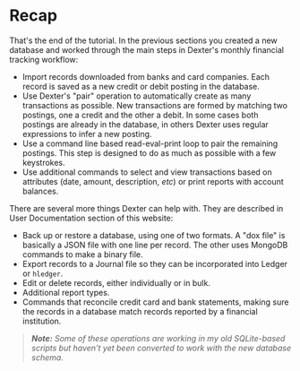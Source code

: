 # Recap

That's the end of the tutorial.
In the previous sections you created a new database and worked through the main steps in Dexter's monthly financial tracking workflow:

* Import records downloaded from banks and card companies. Each record is saved as a new credit or debit posting in the database.
* Use Dexter's "pair" operation to automatically create as many transactions as possible.  New transactions are formed by matching two postings, one a credit and the other a debit.  In some cases both postings are already in the database, in others Dexter uses regular expressions to infer a new posting.
* Use a command line based read-eval-print loop to pair the remaining postings.  This step is designed to do as much as possible with a few keystrokes.
* Use additional commands to select and view transactions based on attributes (date, amount, description, _etc_) or print reports with account balances.

There are several more things Dexter can help with.
They are described in User Documentation section of this website:

* Back up or restore a database, using one of two formats.  A "dox file" is basically a JSON file with one line per record.  The other uses MongoDB commands to make a binary file.
* Export records to a Journal file so they can be incorporated into Ledger or `hledger`.
* Edit or delete records, either individually or in bulk.
* Additional report types.
* Commands that reconcile credit card and bank statements, making sure the records in a database match records reported by a financial institution.

> _**Note:** Some of these operations are working in my old SQLite-based scripts but haven't yet been converted to work with the new database schema._
